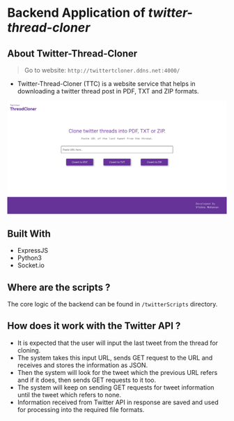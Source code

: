 # Backend Application of ***twitter-thread-cloner***

## About Twitter-Thread-Cloner
> Go to website: ```http://twittertcloner.ddns.net:4000/```

* Twitter-Thread-Cloner (TTC) is a website service that helps in downloading a twitter thread post in PDF, TXT and ZIP formats.

![TTC Screenshot](https://github.com/Iam-VM/twitter-thread-cloner-server/blob/master/doc/ttc-screenshot.png?raw=true)

## Built With

* ExpressJS
* Python3
* Socket.io

## Where are the scripts ?

The core logic of the backend can be found in ```/twitterScripts``` directory.

## How does it work with the Twitter API ?

* It is expected that the user will input the last tweet from the thread for cloning.
* The system takes this input URL, sends GET request to the URL and receives and stores the information as JSON.
* Then the system will look for the tweet which the previous URL refers and if it does, then sends GET requests to it too.
* The system will keep on sending GET requests for tweet information until the tweet which refers to none.
* Information received from Twitter API in response are saved and used for processing into the required file formats.



